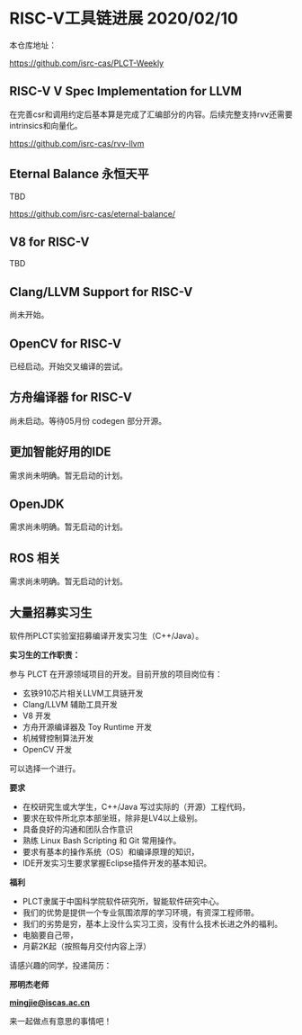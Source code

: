 # RISC-V工具链进展 2020/02/10

本仓库地址：

https://github.com/isrc-cas/PLCT-Weekly

## RISC-V V Spec Implementation for LLVM

在完善csr和调用约定后基本算是完成了汇编部分的内容。后续完整支持rvv还需要intrinsics和向量化。

https://github.com/isrc-cas/rvv-llvm

## Eternal Balance 永恒天平

TBD

https://github.com/isrc-cas/eternal-balance/

## V8 for RISC-V

TBD


## Clang/LLVM Support for RISC-V

尚未开始。

## OpenCV for RISC-V

已经启动。开始交叉编译的尝试。

## 方舟编译器 for RISC-V

尚未启动。等待05月份 codegen 部分开源。

## 更加智能好用的IDE

需求尚未明确。暂无启动的计划。

## OpenJDK

需求尚未明确。暂无启动的计划。

## ROS 相关

需求尚未明确。暂无启动的计划。

## 大量招募实习生


软件所PLCT实验室招募编译开发实习生（C++/Java）。

**实习生的工作职责：**

参与 PLCT 在开源领域项目的开发。目前开放的项目岗位有：
- 玄铁910芯片相关LLVM工具链开发
- Clang/LLVM 辅助工具开发
- V8 开发
- 方舟开源编译器及 Toy Runtime 开发
- 机械臂控制算法开发
- OpenCV 开发

可以选择一个进行。

**要求**
- 在校研究生或大学生，C++/Java 写过实际的（开源）工程代码，
- 要求在软件所北京本部坐班，除非是LV4以上级别。
- 具备良好的沟通和团队合作意识
- 熟练 Linux Bash Scripting 和 Git 常用操作。
- 要求有基本的操作系统（OS）和编译原理的知识，
- IDE开发实习生要求掌握Eclipse插件开发的基本知识。

**福利**
- PLCT隶属于中国科学院软件研究所，智能软件研究中心。
- 我们的优势是提供一个专业氛围浓厚的学习环境，有资深工程师带。
- 我们的劣势是穷，基本上没什么实习工资，没有什么技术长进之外的福利。
- 电脑要自己带，
- 月薪2K起（按照每月交付内容上浮）

请感兴趣的同学，投递简历：

**邢明杰老师**

**mingjie@iscas.ac.cn**

来一起做点有意思的事情吧！
